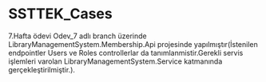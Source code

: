 # SSTTEK_Cases

7.Hafta ödevi Odev_7 adlı branch üzerinde LibraryManagementSystem.Membership.Api projesinde yapılmıştır(İstenilen endpointler Users  ve Roles controllerlar da tanımlanmistir.Gerekli servis işlemleri varolan LibraryManagementSystem.Service katmanında gerçekleştirilmiştir.).
